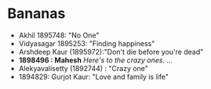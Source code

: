 # Bananas
* Akhil 1895748: "No One"
* Vidyasagar 1895253: "Finding happiness"
* Arshdeep Kaur (1895972):"Don't die before you're dead"
* **1898496 : Mahesh** *Here's to the crazy ones. ...*
* Alekyavalisetty (1892744) : "Crazy one"
* 1894829: Gurjot Kaur: "Love and family is life"
